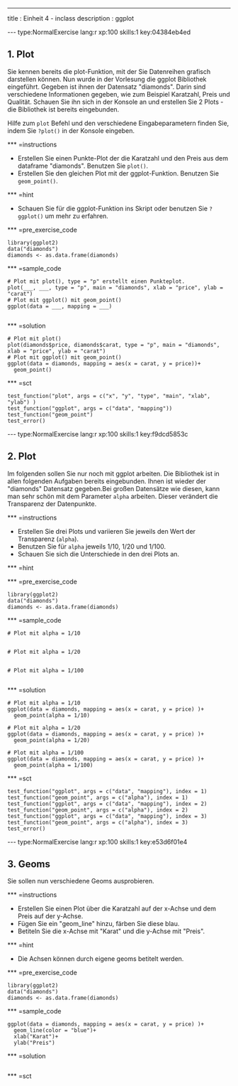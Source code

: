 ---
title       : Einheit 4 - inclass
description : ggplot

--- type:NormalExercise lang:r xp:100 skills:1 key:04384eb4ed
## 1. Plot
Sie kennen bereits die plot-Funktion, mit der Sie Datenreihen grafisch darstellen können. Nun wurde in der Vorlesung die ggplot Bibliothek eingeführt. 
Gegeben ist ihnen der Datensatz "diamonds". Darin sind verschiedene Informationen gegeben, wie zum Beispiel Karatzahl, Preis und Qualität. Schauen Sie ihn sich in der Konsole an und erstellen Sie 2 Plots - die Bibliothek ist bereits eingebunden.

Hilfe zum `plot` Befehl und den verschiedene Eingabeparametern finden Sie, indem Sie `?plot()` in der Konsole eingeben. 


*** =instructions
- Erstellen Sie einen Punkte-Plot der die Karatzahl und den Preis aus dem dataframe "diamonds". Benutzen Sie `plot()`.
- Erstellen Sie den gleichen Plot mit der ggplot-Funktion. Benutzen Sie `geom_point()`.

*** =hint
- Schauen Sie für die ggplot-Funktion ins Skript oder benutzen Sie `?ggplot()` um mehr zu erfahren.

*** =pre_exercise_code
```{r}
library(ggplot2)
data("diamonds")
diamonds <- as.data.frame(diamonds)
```

*** =sample_code
```{r}
# Plot mit plot(), type = "p" erstellt einen Punkteplot.
plot(___, ___, type = "p", main = "diamonds", xlab = "price", ylab = "carat")
# Plot mit ggplot() mit geom_point()
ggplot(data = ___, mapping = ___)
  

```

*** =solution
```{r}
# Plot mit plot() 
plot(diamonds$price, diamonds$carat, type = "p", main = "diamonds", xlab = "price", ylab = "carat")
# Plot mit ggplot() mit geom_point()
ggplot(data = diamonds, mapping = aes(x = carat, y = price))+
  geom_point()

```

*** =sct
```{r}
test_function("plot", args = c("x", "y", "type", "main", "xlab", "ylab") )
test_function("ggplot", args = c("data", "mapping"))
test_function("geom_point")
test_error()

```

--- type:NormalExercise lang:r xp:100 skills:1 key:f9dcd5853c
## 2. Plot
Im folgenden sollen Sie nur noch mit ggplot arbeiten. Die Bibliothek ist in allen folgenden Aufgaben bereits eingebunden.
Ihnen ist wieder der "diamonds" Datensatz gegeben.Bei großen Datensätze wie diesen, kann man sehr schön mit dem Parameter `alpha` arbeiten. Dieser verändert die Transparenz der Datenpunkte. 


*** =instructions
- Erstellen Sie drei Plots und variieren Sie jeweils den Wert der Transparenz (`alpha`).
- Benutzen Sie für `alpha` jeweils 1/10, 1/20 und 1/100.
- Schauen Sie sich die Unterschiede in den drei Plots an.

*** =hint

*** =pre_exercise_code
```{r}
library(ggplot2)
data("diamonds")
diamonds <- as.data.frame(diamonds)

```

*** =sample_code
```{r}
# Plot mit alpha = 1/10


# Plot mit alpha = 1/20

  
# Plot mit alpha = 1/100


```

*** =solution
```{r}
# Plot mit alpha = 1/10
ggplot(data = diamonds, mapping = aes(x = carat, y = price) )+
  geom_point(alpha = 1/10)

# Plot mit alpha = 1/20
ggplot(data = diamonds, mapping = aes(x = carat, y = price) )+
  geom_point(alpha = 1/20)
  
# Plot mit alpha = 1/100
ggplot(data = diamonds, mapping = aes(x = carat, y = price) )+
  geom_point(alpha = 1/100)

```

*** =sct
```{r}
test_function("ggplot", args = c("data", "mapping"), index = 1)
test_function("geom_point", args = c("alpha"), index = 1)
test_function("ggplot", args = c("data", "mapping"), index = 2)
test_function("geom_point", args = c("alpha"), index = 2)
test_function("ggplot", args = c("data", "mapping"), index = 3)
test_function("geom_point", args = c("alpha"), index = 3)
test_error()

```

--- type:NormalExercise lang:r xp:100 skills:1 key:e53d6f01e4
## 3. Geoms
Sie sollen nun verschiedene Geoms ausprobieren. 

*** =instructions
- Erstellen Sie einen Plot über die Karatzahl auf der x-Achse und dem Preis auf der y-Achse.
- Fügen Sie ein "geom_line" hinzu, färben Sie diese blau.
- Betiteln Sie die x-Achse mit "Karat" und die y-Achse mit "Preis".

*** =hint
- Die Achsen können durch eigene geoms betitelt werden.

*** =pre_exercise_code
```{r}
library(ggplot2)
data("diamonds")
diamonds <- as.data.frame(diamonds)
```

*** =sample_code
```{r}
ggplot(data = diamonds, mapping = aes(x = carat, y = price) )+
  geom_line(color = "blue")+
  xlab("Karat")+
  ylab("Preis")

```

*** =solution
```{r}

```

*** =sct
```{r}

```
